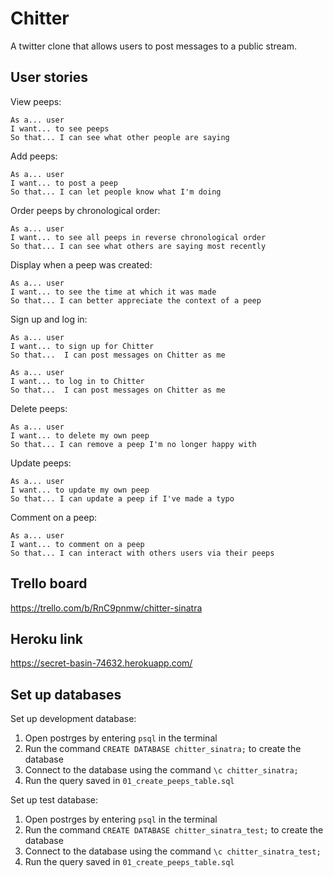 # Chitter

A twitter clone that allows users to post messages to a public stream.

## User stories

View peeps:
```
As a... user
I want... to see peeps
So that... I can see what other people are saying
```

Add peeps:
```
As a... user
I want... to post a peep
So that... I can let people know what I'm doing
```

Order peeps by chronological order:
```
As a... user
I want... to see all peeps in reverse chronological order
So that... I can see what others are saying most recently
```

Display when a peep was created:
```
As a... user
I want... to see the time at which it was made
So that... I can better appreciate the context of a peep
```

Sign up and log in:
```
As a... user
I want... to sign up for Chitter
So that...  I can post messages on Chitter as me
```

```
As a... user
I want... to log in to Chitter
So that...  I can post messages on Chitter as me
```

Delete peeps:
```
As a... user
I want... to delete my own peep
So that... I can remove a peep I'm no longer happy with
```

Update peeps:
```
As a... user
I want... to update my own peep
So that... I can update a peep if I've made a typo
```

Comment on a peep:
```
As a... user
I want... to comment on a peep
So that... I can interact with others users via their peeps
```

## Trello board
https://trello.com/b/RnC9pnmw/chitter-sinatra

## Heroku link
https://secret-basin-74632.herokuapp.com/

## Set up databases

Set up development database:
1. Open postrges by entering `psql` in the terminal
2. Run the command `CREATE DATABASE chitter_sinatra;` to create the database
3. Connect to the database using the command `\c chitter_sinatra;`
4. Run the query saved in `01_create_peeps_table.sql`

Set up test database:
1. Open postrges by entering `psql` in the terminal
2. Run the command `CREATE DATABASE chitter_sinatra_test;` to create the database
3. Connect to the database using the command `\c chitter_sinatra_test;`
4. Run the query saved in `01_create_peeps_table.sql`

